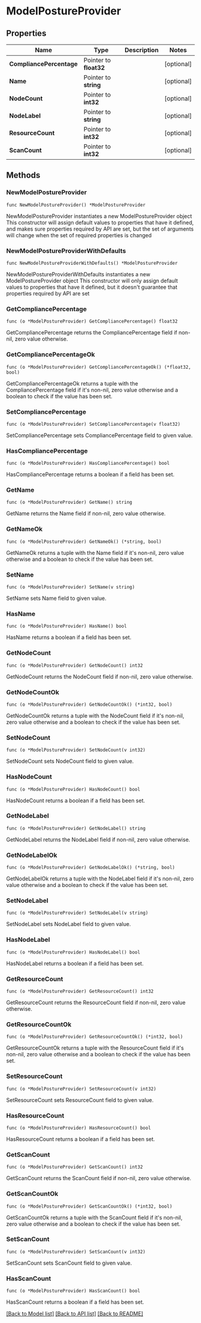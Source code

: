 # ModelPostureProvider

## Properties

Name | Type | Description | Notes
------------ | ------------- | ------------- | -------------
**CompliancePercentage** | Pointer to **float32** |  | [optional] 
**Name** | Pointer to **string** |  | [optional] 
**NodeCount** | Pointer to **int32** |  | [optional] 
**NodeLabel** | Pointer to **string** |  | [optional] 
**ResourceCount** | Pointer to **int32** |  | [optional] 
**ScanCount** | Pointer to **int32** |  | [optional] 

## Methods

### NewModelPostureProvider

`func NewModelPostureProvider() *ModelPostureProvider`

NewModelPostureProvider instantiates a new ModelPostureProvider object
This constructor will assign default values to properties that have it defined,
and makes sure properties required by API are set, but the set of arguments
will change when the set of required properties is changed

### NewModelPostureProviderWithDefaults

`func NewModelPostureProviderWithDefaults() *ModelPostureProvider`

NewModelPostureProviderWithDefaults instantiates a new ModelPostureProvider object
This constructor will only assign default values to properties that have it defined,
but it doesn't guarantee that properties required by API are set

### GetCompliancePercentage

`func (o *ModelPostureProvider) GetCompliancePercentage() float32`

GetCompliancePercentage returns the CompliancePercentage field if non-nil, zero value otherwise.

### GetCompliancePercentageOk

`func (o *ModelPostureProvider) GetCompliancePercentageOk() (*float32, bool)`

GetCompliancePercentageOk returns a tuple with the CompliancePercentage field if it's non-nil, zero value otherwise
and a boolean to check if the value has been set.

### SetCompliancePercentage

`func (o *ModelPostureProvider) SetCompliancePercentage(v float32)`

SetCompliancePercentage sets CompliancePercentage field to given value.

### HasCompliancePercentage

`func (o *ModelPostureProvider) HasCompliancePercentage() bool`

HasCompliancePercentage returns a boolean if a field has been set.

### GetName

`func (o *ModelPostureProvider) GetName() string`

GetName returns the Name field if non-nil, zero value otherwise.

### GetNameOk

`func (o *ModelPostureProvider) GetNameOk() (*string, bool)`

GetNameOk returns a tuple with the Name field if it's non-nil, zero value otherwise
and a boolean to check if the value has been set.

### SetName

`func (o *ModelPostureProvider) SetName(v string)`

SetName sets Name field to given value.

### HasName

`func (o *ModelPostureProvider) HasName() bool`

HasName returns a boolean if a field has been set.

### GetNodeCount

`func (o *ModelPostureProvider) GetNodeCount() int32`

GetNodeCount returns the NodeCount field if non-nil, zero value otherwise.

### GetNodeCountOk

`func (o *ModelPostureProvider) GetNodeCountOk() (*int32, bool)`

GetNodeCountOk returns a tuple with the NodeCount field if it's non-nil, zero value otherwise
and a boolean to check if the value has been set.

### SetNodeCount

`func (o *ModelPostureProvider) SetNodeCount(v int32)`

SetNodeCount sets NodeCount field to given value.

### HasNodeCount

`func (o *ModelPostureProvider) HasNodeCount() bool`

HasNodeCount returns a boolean if a field has been set.

### GetNodeLabel

`func (o *ModelPostureProvider) GetNodeLabel() string`

GetNodeLabel returns the NodeLabel field if non-nil, zero value otherwise.

### GetNodeLabelOk

`func (o *ModelPostureProvider) GetNodeLabelOk() (*string, bool)`

GetNodeLabelOk returns a tuple with the NodeLabel field if it's non-nil, zero value otherwise
and a boolean to check if the value has been set.

### SetNodeLabel

`func (o *ModelPostureProvider) SetNodeLabel(v string)`

SetNodeLabel sets NodeLabel field to given value.

### HasNodeLabel

`func (o *ModelPostureProvider) HasNodeLabel() bool`

HasNodeLabel returns a boolean if a field has been set.

### GetResourceCount

`func (o *ModelPostureProvider) GetResourceCount() int32`

GetResourceCount returns the ResourceCount field if non-nil, zero value otherwise.

### GetResourceCountOk

`func (o *ModelPostureProvider) GetResourceCountOk() (*int32, bool)`

GetResourceCountOk returns a tuple with the ResourceCount field if it's non-nil, zero value otherwise
and a boolean to check if the value has been set.

### SetResourceCount

`func (o *ModelPostureProvider) SetResourceCount(v int32)`

SetResourceCount sets ResourceCount field to given value.

### HasResourceCount

`func (o *ModelPostureProvider) HasResourceCount() bool`

HasResourceCount returns a boolean if a field has been set.

### GetScanCount

`func (o *ModelPostureProvider) GetScanCount() int32`

GetScanCount returns the ScanCount field if non-nil, zero value otherwise.

### GetScanCountOk

`func (o *ModelPostureProvider) GetScanCountOk() (*int32, bool)`

GetScanCountOk returns a tuple with the ScanCount field if it's non-nil, zero value otherwise
and a boolean to check if the value has been set.

### SetScanCount

`func (o *ModelPostureProvider) SetScanCount(v int32)`

SetScanCount sets ScanCount field to given value.

### HasScanCount

`func (o *ModelPostureProvider) HasScanCount() bool`

HasScanCount returns a boolean if a field has been set.


[[Back to Model list]](../README.md#documentation-for-models) [[Back to API list]](../README.md#documentation-for-api-endpoints) [[Back to README]](../README.md)


